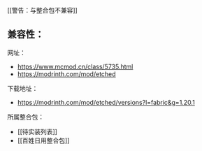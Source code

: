 [[警告：与整合包不兼容]]

兼容性：
- 

网址：
- https://www.mcmod.cn/class/5735.html
- https://modrinth.com/mod/etched

下载地址：
- https://modrinth.com/mod/etched/versions?l=fabric&g=1.20.1

所属整合包：
- [[待实装列表]]
- [[百姓日用整合包]]
